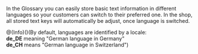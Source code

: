 In the Glossary you can easily store basic text information in different languages so your customers can switch to their preferred one. In the shop, all stored text keys will automatically be adjust, once language is switched.

@(Info)()(By default, languages are identified by a locale:<br>**de_DE** meaning "German language in Germany"<br>**de_CH** means "German language in Switzerland")